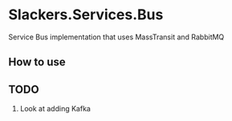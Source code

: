 # Slackers.Services.Bus
Service Bus implementation that uses MassTransit and RabbitMQ
## How to use

## TODO
1. Look at adding Kafka
